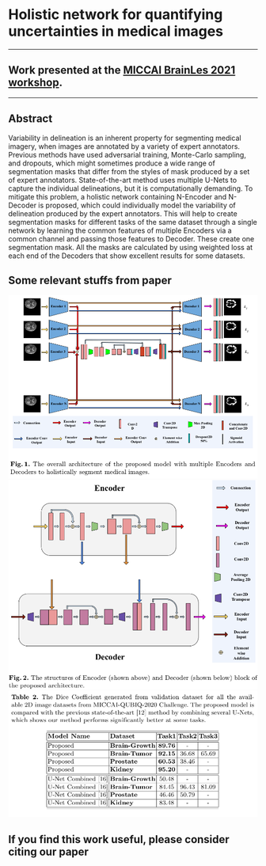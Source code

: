 # Holistic network for quantifying uncertainties in medical images
***
## Work presented at the [MICCAI BrainLes 2021 workshop](https://www.brainlesion-workshop.org/).
***
## Abstract

Variability in delineation is an inherent property for segmenting medical imagery, when images are annotated by a variety of expert annotators. Previous methods have used adversarial training, Monte-Carlo sampling, and dropouts, which might sometimes produce a wide range of segmentation masks that differ from the styles of mask produced by a set of expert annotators. State-of-the-art method uses multiple U-Nets to capture the individual delineations, but it is computationally demanding. To mitigate this problem, a holistic network containing N-Encoder and N-Decoder is proposed, which could individually model the variability of delineation produced by the expert annotators. This will help to create segmentation masks for different tasks of the same dataset through a single network by learning the common features of multiple Encoders via a common channel and passing those features to Decoder. These create one segmentation mask. All the masks are calculated by using weighted loss at each end of the Decoders that show excellent results for some datasets. 





## Some relevant stuffs from paper

<center>
  <img src="https://github.com/Jimut123/MICCAI_QUBIQ_21/raw/main/assets/holistic_network.png">
  <img src="https://github.com/Jimut123/MICCAI_QUBIQ_21/raw/main/assets/enc_dec.png">
  <img src="https://github.com/Jimut123/MICCAI_QUBIQ_21/raw/main/assets/results_table.png">
</center>



## If you find this work useful, please consider citing our paper 

```

```
